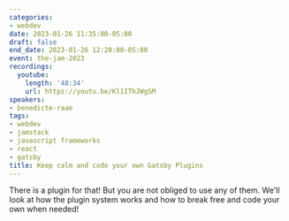 ```yaml
---
categories:
- webdev
date: 2023-01-26 11:35:00-05:00
draft: false
end_date: 2023-01-26 12:20:00-05:00
event: the-jam-2023
recordings:
  youtube:
    length: '48:34'
    url: https://youtu.be/Kl1IThJWgSM
speakers:
- benedicte-raae
tags:
- webdev
- jamstack
- javascript frameworks
- react
- gatsby
title: Keep calm and code your own Gatsby Plugins
---
```



There is a plugin for that! But you are not obliged to use any of them. We'll look at how the plugin system works and how to break free and code your own when needed!